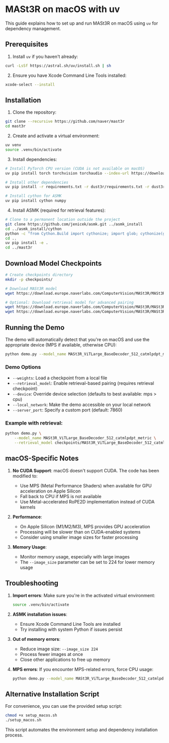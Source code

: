 # MASt3R on macOS with uv

This guide explains how to set up and run MASt3R on macOS using `uv` for dependency management.

## Prerequisites

1. Install `uv` if you haven't already:
```bash
curl -LsSf https://astral.sh/uv/install.sh | sh
```

2. Ensure you have Xcode Command Line Tools installed:
```bash
xcode-select --install
```

## Installation

1. Clone the repository:
```bash
git clone --recursive https://github.com/naver/mast3r
cd mast3r
```

2. Create and activate a virtual environment:
```bash
uv venv
source .venv/bin/activate
```

3. Install dependencies:
```bash
# Install PyTorch CPU version (CUDA is not available on macOS)
uv pip install torch torchvision torchaudio --index-url https://download.pytorch.org/whl/cpu

# Install other dependencies
uv pip install -r requirements.txt -r dust3r/requirements.txt -r dust3r/requirements_optional.txt

# Install cython for ASMK
uv pip install cython numpy
```

4. Install ASMK (required for retrieval features):
```bash
# Clone to a permanent location outside the project
git clone https://github.com/jenicek/asmk.git ../asmk_install
cd ../asmk_install/cython
python -c "from Cython.Build import cythonize; import glob; cythonize(glob.glob('*.pyx'))"
cd ..
uv pip install -e .
cd ../mast3r
```

## Download Model Checkpoints

```bash
# Create checkpoints directory
mkdir -p checkpoints/

# Download MASt3R model
wget https://download.europe.naverlabs.com/ComputerVision/MASt3R/MASt3R_ViTLarge_BaseDecoder_512_catmlpdpt_metric.pth -P checkpoints/

# Optional: Download retrieval model for advanced pairing
wget https://download.europe.naverlabs.com/ComputerVision/MASt3R/MASt3R_ViTLarge_BaseDecoder_512_catmlpdpt_metric_retrieval_trainingfree.pth -P checkpoints/
wget https://download.europe.naverlabs.com/ComputerVision/MASt3R/MASt3R_ViTLarge_BaseDecoder_512_catmlpdpt_metric_retrieval_codebook.pkl -P checkpoints/
```

## Running the Demo

The demo will automatically detect that you're on macOS and use the appropriate device (MPS if available, otherwise CPU):

```bash
python demo.py --model_name MASt3R_ViTLarge_BaseDecoder_512_catmlpdpt_metric
```

### Demo Options

- `--weights`: Load a checkpoint from a local file
- `--retrieval_model`: Enable retrieval-based pairing (requires retrieval checkpoint)
- `--device`: Override device selection (defaults to best available: mps > cpu)
- `--local_network`: Make the demo accessible on your local network
- `--server_port`: Specify a custom port (default: 7860)

### Example with retrieval:
```bash
python demo.py \
    --model_name MASt3R_ViTLarge_BaseDecoder_512_catmlpdpt_metric \
    --retrieval_model checkpoints/MASt3R_ViTLarge_BaseDecoder_512_catmlpdpt_metric_retrieval_trainingfree.pth
```

## macOS-Specific Notes

1. **No CUDA Support**: macOS doesn't support CUDA. The code has been modified to:
   - Use MPS (Metal Performance Shaders) when available for GPU acceleration on Apple Silicon
   - Fall back to CPU if MPS is not available
   - Use Metal-accelerated RoPE2D implementation instead of CUDA kernels

2. **Performance**: 
   - On Apple Silicon (M1/M2/M3), MPS provides GPU acceleration
   - Processing will be slower than on CUDA-enabled systems
   - Consider using smaller image sizes for faster processing

3. **Memory Usage**:
   - Monitor memory usage, especially with large images
   - The `--image_size` parameter can be set to 224 for lower memory usage

## Troubleshooting

1. **Import errors**: Make sure you're in the activated virtual environment:
   ```bash
   source .venv/bin/activate
   ```

2. **ASMK installation issues**: 
   - Ensure Xcode Command Line Tools are installed
   - Try installing with system Python if issues persist

3. **Out of memory errors**:
   - Reduce image size: `--image_size 224`
   - Process fewer images at once
   - Close other applications to free up memory

4. **MPS errors**: If you encounter MPS-related errors, force CPU usage:
   ```bash
   python demo.py --model_name MASt3R_ViTLarge_BaseDecoder_512_catmlpdpt_metric --device cpu
   ```

## Alternative Installation Script

For convenience, you can use the provided setup script:
```bash
chmod +x setup_macos.sh
./setup_macos.sh
```

This script automates the environment setup and dependency installation process. 
